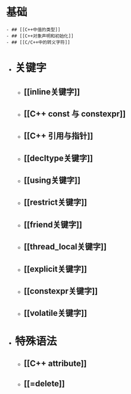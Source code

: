 # 基础
	- ## [[C++中值的类型]]
	- ## [[C++对象声明和初始化]]
	- ## [[C/C++中的转义字符]]
- # 关键字
	- ## [[inline关键字]]
	- ## [[C++ const 与 constexpr]]
	- ## [[C++ 引用与指针]]
	- ## [[decltype关键字]]
	- ## [[using关键字]]
	- ## [[restrict关键字]]
	- ## [[friend关键字]]
	- ## [[thread_local关键字]]
	- ## [[explicit关键字]]
	- ## [[constexpr关键字]]
	- ## [[volatile关键字]]
- # 特殊语法
	- ## [[C++ attribute]]
	- ## [[=delete]]